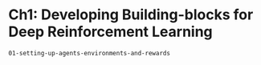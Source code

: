 # Ch1: Developing Building-blocks for Deep Reinforcement Learning

````toc
01-setting-up-agents-environments-and-rewards
````

